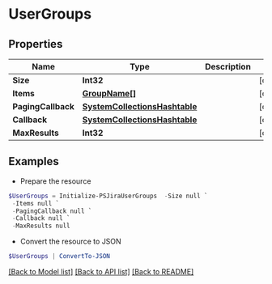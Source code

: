 # UserGroups
## Properties

Name | Type | Description | Notes
------------ | ------------- | ------------- | -------------
**Size** | **Int32** |  | [optional] 
**Items** | [**GroupName[]**](GroupName.md) |  | [optional] 
**PagingCallback** | [**SystemCollectionsHashtable**](.md) |  | [optional] 
**Callback** | [**SystemCollectionsHashtable**](.md) |  | [optional] 
**MaxResults** | **Int32** |  | [optional] 

## Examples

- Prepare the resource
```powershell
$UserGroups = Initialize-PSJiraUserGroups  -Size null `
 -Items null `
 -PagingCallback null `
 -Callback null `
 -MaxResults null
```

- Convert the resource to JSON
```powershell
$UserGroups | ConvertTo-JSON
```

[[Back to Model list]](../README.md#documentation-for-models) [[Back to API list]](../README.md#documentation-for-api-endpoints) [[Back to README]](../README.md)

